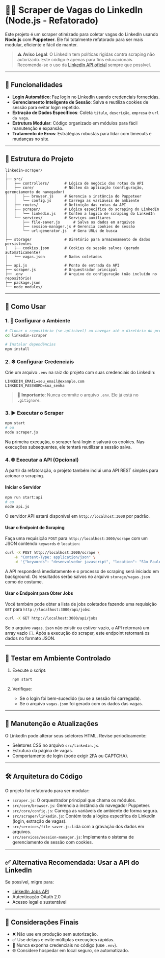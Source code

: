 # 🕵️‍♂️ Scraper de Vagas do LinkedIn (Node.js - Refatorado)

Este projeto é um scraper otimizado para coletar vagas do LinkedIn usando **Node.js** com **Puppeteer**. Ele foi totalmente refatorado para ser mais modular, eficiente e fácil de manter.

> ⚠️ **Aviso Legal**: O LinkedIn tem políticas rígidas contra scraping não autorizado. Este código é apenas para fins educacionais. Recomenda-se o uso da [LinkedIn API oficial](https://learn.microsoft.com/en-us/linkedin/) sempre que possível.

---

## 🧠 Funcionalidades

- **Login Automático**: Faz login no LinkedIn usando credenciais fornecidas.
- **Gerenciamento Inteligente de Sessão**: Salva e reutiliza cookies de sessão para evitar login repetido.
- **Extração de Dados Específicos**: Coleta `titulo`, `descrição`, `empresa` e `url da vaga`.
- **Estrutura Modular**: Código organizado em módulos para fácil manutenção e expansão.
- **Tratamento de Erros**: Estratégias robustas para lidar com timeouts e mudanças no site.

---

## 📁 Estrutura do Projeto

```
linkedin-scraper/
│
├── src/
│   ├── controllers/       # Lógica de negócio das rotas da API
│   ├── core/              # Núcleo da aplicação (configuração, gerenciamento do navegador)
│   │   ├── browser.js     # Gerencia a instância do Puppeteer
│   │   └── config.js      # Carrega as variáveis de ambiente
│   ├── routes/            # Definição das rotas da API
│   ├── scraper/           # Lógica específica do scraping do LinkedIn
│   │   └── linkedin.js    # Contém a lógica de scraping do LinkedIn
│   └── services/          # Serviços auxiliares
│       ├── file-saver.js      # Salva os dados em arquivos
│       ├── session-manager.js # Gerencia cookies de sessão
│       └── url-generator.js   # Gera URLs de busca
│
├── storage/               # Diretório para armazenamento de dados persistentes
│   ├── cookies.json       # Cookies de sessão salvos (gerado automaticamente)
│   └── vagas.json         # Dados coletados
│
├── api.js                 # Ponto de entrada da API
├── scraper.js             # Orquestrador principal
├── .env                   # Arquivo de configuração (não incluído no repositório)
├── package.json
└── node_modules/
```

---

## 🚀 Como Usar

### 1. 🔧 Configurar o Ambiente

```bash
# Clonar o repositório (se aplicável) ou navegar até o diretório do projeto
cd linkedin-scraper

# Instalar dependências
npm install
```

### 2. ⚙️ Configurar Credenciais

Crie um arquivo `.env` na raiz do projeto com suas credenciais do LinkedIn:

```env
LINKEDIN_EMAIL=seu_email@example.com
LINKEDIN_PASSWORD=sua_senha
```

> 🔐 **Importante**: Nunca commite o arquivo `.env`. Ele já está no `.gitignore`.

### 3. ▶️ Executar o Scraper

```bash
npm start
# ou
node scraper.js
```

Na primeira execução, o scraper fará login e salvará os cookies. Nas execuções subsequentes, ele tentará reutilizar a sessão salva.


### 4. 🌐 Executar a API (Opcional)

A partir da refatoração, o projeto também inclui uma API REST simples para acionar o scraping.

#### Iniciar o Servidor

```bash
npm run start:api
# ou
node api.js
```

O servidor API estará disponível em `http://localhost:3000` por padrão.

#### Usar o Endpoint de Scraping

Faça uma requisição `POST` para `http://localhost:3000/scrape` com um JSON contendo `keywords` e `location`:

```bash
curl -X POST http://localhost:3000/scrape \
    -H "Content-Type: application/json" \
    -d '{"keywords": "desenvolvedor javascript", "location": "São Paulo"}'
```

A API responderá imediatamente e o processo de scraping será iniciado em background. Os resultados serão salvos no arquivo `storage/vagas.json` como de costume.

#### Usar o Endpoint para Obter Jobs

Você também pode obter a lista de jobs coletados fazendo uma requisição `GET` para `http://localhost:3000/api/jobs`:

```bash
curl -X GET http://localhost:3000/api/jobs
```

Se o arquivo `vagas.json` não existir ou estiver vazio, a API retornará um array vazio `[]`. Após a execução do scraper, este endpoint retornará os dados no formato JSON.


---

## 🧪 Testar em Ambiente Controlado

1. Execute o script:
   ```bash
   npm start
   ```

2. Verifique:
   - Se o login foi bem-sucedido (ou se a sessão foi carregada).
   - Se o arquivo `vagas.json` foi gerado com os dados das vagas.

---

## 🔄 Manutenção e Atualizações

O LinkedIn pode alterar seus seletores HTML. Revise periodicamente:

- Seletores CSS no arquivo `src/linkedin.js`.
- Estrutura da página de vagas.
- Comportamento de login (pode exigir 2FA ou CAPTCHA).

---

## 🛠️ Arquitetura do Código

O projeto foi refatorado para ser modular:

- `scraper.js`: O orquestrador principal que chama os módulos.
- `src/core/browser.js`: Gerencia a instância do navegador Puppeteer.
- `src/core/config.js`: Carrega as variáveis de ambiente de forma segura.
- `src/scraper/linkedin.js`: Contém toda a lógica específica do LinkedIn (login, extração de vagas).
- `src/services/file-saver.js`: Lida com a gravação dos dados em arquivos.
- `src/services/session-manager.js`: Implementa o sistema de gerenciamento de sessão com cookies.

---

## ✅ Alternativa Recomendada: Usar a API do LinkedIn

Se possível, migre para:

- [LinkedIn Jobs API](https://learn.microsoft.com/en-us/linkedin/talent/)
- Autenticação OAuth 2.0
- Acesso legal e sustentável

---

## 🛑 Considerações Finais

- ❌ Não use em produção sem autorização.
- ✅ Use delays e evite múltiplas execuções rápidas.
- 🔐 Nunca exponha credenciais no código (use `.env`).
- 🌐 Considere hospedar em local seguro, se automatizado.